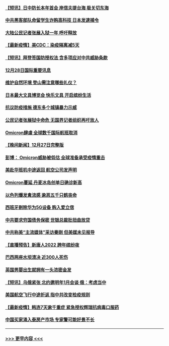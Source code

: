 #### [【短讯】日中防长本年首会 岸信夫提台海 极关切东海](../pages/prog202/a103305156.md?t=12290600) 
#### [中共黑客部队命留学生诈购高科技 日本发逮捕令](../pages/prog202/a103305146.md?t=12290600) 
#### [大陆公民记者张展入狱一年 呼吁释放](../pages/prog202/a103305179.md?t=12290600) 
#### [【最新疫情】美CDC：染疫隔离减5天](../pages/prog202/a103305167.md?t=12290600) 
#### [【短讯】拜登签国防授权法 含多项应对中共威胁条款](../pages/prog202/a103305158.md?t=12290600) 
#### [12月28日国际重要讯息](../pages/prog202/a103304955.md?t=12290600) 
#### [维护自然环境 登山需注意哪些礼仪？](../pages/prog202/a103304941.md?t=12290600) 
#### [日本最大文具博览会 快乐文具 开启缤纷生活](../pages/prog202/a103304933.md?t=12290600) 
#### [抗议防疫措施 德东多个城镇暴力示威](../pages/prog202/a103304838.md?t=12290600) 
#### [公民记者张展狱中命危 无国界记者组织再吁放人](../pages/prog202/a103304827.md?t=12290600) 
#### [Omicron肆虐 全球数千国际航班取消](../pages/prog202/a103304736.md?t=12290600) 
#### [【晚间新闻】12月27日完整版](../pages/prog202/a103304702.md?t=12290600) 
#### [彭博： Omicron威胁被低估 全球准备承受疫情重击](../pages/prog202/a103304565.md?t=12290600) 
#### [美赴华班机中途返回 航空公司发声明](../pages/prog202/a103304690.md?t=12290600) 
#### [Omicron蔓延 丹麦冰岛创单日确诊新高](../pages/prog202/a103304695.md?t=12290600) 
#### [以色列爆发禽流感 逾恶五千只鹤丧命](../pages/prog202/a103304653.md?t=12290600) 
#### [西班牙剔除华为5G设备 购入爱立信](../pages/prog202/a103304530.md?t=12290600) 
#### [中共要求穷国债务保密 世银总裁批扭曲放贷](../pages/prog202/a103304500.md?t=12290600) 
#### [中共称美“主流媒体”采访秦刚 但美媒未见报导](../pages/prog202/a103304523.md?t=12290600) 
#### [【直播预告】新唐人2022 跨年缤纷夜](../pages/prog202/a103303736.md?t=12290600) 
#### [巴西两座水坝溃决 近300人死伤](../pages/prog202/a103304232.md?t=12290600) 
#### [英国男婴出生就拥有一头浓密金发](../pages/prog202/a103304280.md?t=12290600) 
#### [【短讯】乌俄紧张 北约邀明年1月会谈 俄：考虑当中](../pages/prog202/a103304251.md?t=12290600) 
#### [美国航空飞行中途折返 指中共改变检疫规则](../pages/prog202/a103304264.md?t=12290600) 
#### [【最新疫情】韩连7天逾千重症 紧急授权辉瑞抗病毒口服药](../pages/prog202/a103304253.md?t=12290600) 
#### [中国买家涌入泰房产市场 专家警可能好景不长](../pages/prog202/a103304102.md?t=12290600) 

----
#### [ >>> 更早内容 <<< ](../indexes/prog202-earlier.md)
